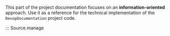 This part of the project documentation focuses on
an **information-oriented** approach. Use it as a
reference for the technical implementation of the
`DevopDocumentation` project code.

::: Source.manage
